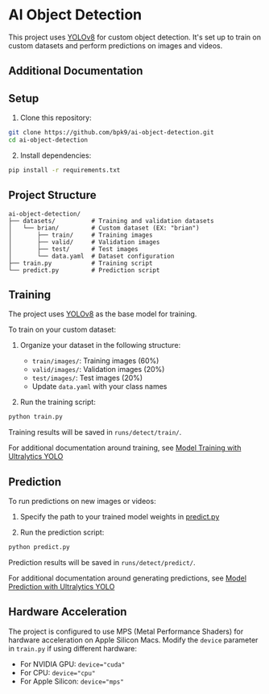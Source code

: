 # AI Object Detection

This project uses [YOLOv8](https://yolov8.com/) for custom object detection. It's set up to train on custom datasets and perform predictions on images and videos.

## Additional Documentation

## Setup

1. Clone this repository:
```bash
git clone https://github.com/bpk9/ai-object-detection.git
cd ai-object-detection
```

2. Install dependencies:
```bash
pip install -r requirements.txt
```

## Project Structure

```
ai-object-detection/
├── datasets/          # Training and validation datasets
│   └── brian/         # Custom dataset (EX: "brian")
│       ├── train/     # Training images
│       ├── valid/     # Validation images
│       ├── test/      # Test images
│       └── data.yaml  # Dataset configuration
├── train.py           # Training script
└── predict.py         # Prediction script
```

## Training

The project uses [YOLOv8](https://yolov8.com/) as the base model for training. 

To train on your custom dataset:

1. Organize your dataset in the following structure:
   - `train/images/`: Training images (60%)
   - `valid/images/`: Validation images (20%)
   - `test/images/`: Test images (20%)
   - Update `data.yaml` with your class names

2. Run the training script:
```bash
python train.py
```

Training results will be saved in `runs/detect/train/`.

For additional documentation around training, see [Model Training with Ultralytics YOLO](https://docs.ultralytics.com/modes/train/)

## Prediction

To run predictions on new images or videos:

1. Specify the path to your trained model weights in [predict.py](./predict.py)

2. Run the prediction script:

```bash
python predict.py
```

Prediction results will be saved in `runs/detect/predict/`.

For additional documentation around generating predictions, see [Model Prediction with Ultralytics YOLO](https://docs.ultralytics.com/modes/predict/)

## Hardware Acceleration

The project is configured to use MPS (Metal Performance Shaders) for hardware acceleration on Apple Silicon Macs. Modify the `device` parameter in `train.py` if using different hardware:
- For NVIDIA GPU: `device="cuda"`
- For CPU: `device="cpu"`
- For Apple Silicon: `device="mps"`

